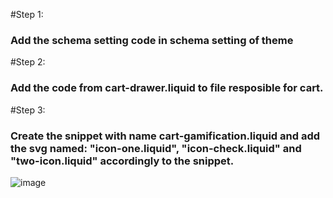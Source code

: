 #Step 1:
### Add the schema setting code in schema setting of theme

#Step 2:
### Add the code from cart-drawer.liquid to file resposible for cart.

#Step 3:
### Create the snippet with name cart-gamification.liquid and add the svg named: "icon-one.liquid", "icon-check.liquid" and "two-icon.liquid" accordingly to the snippet.

![image](https://github.com/nishant-k-marmeto/my-componenet-progress/assets/144011719/8a7e21b7-ed39-47dd-ac7f-fd85ad055b07)
